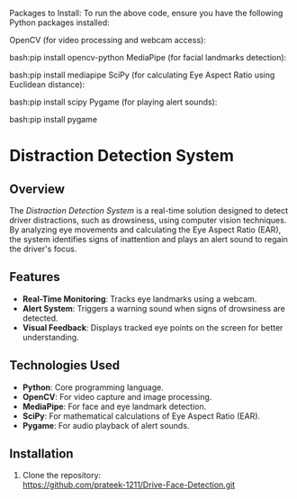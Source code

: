 Packages to Install:
To run the above code, ensure you have the following Python packages installed:

OpenCV (for video processing and webcam access):

bash:pip install opencv-python
     MediaPipe (for facial landmarks detection):

bash:pip install mediapipe
     SciPy (for calculating Eye Aspect Ratio using Euclidean distance):

bash:pip install scipy
     Pygame (for playing alert sounds):

bash:pip install pygame

# Distraction Detection System  

## **Overview**  
The *Distraction Detection System* is a real-time solution designed to detect driver distractions, such as drowsiness, using computer vision techniques. By analyzing eye movements and calculating the Eye Aspect Ratio (EAR), the system identifies signs of inattention and plays an alert sound to regain the driver's focus.  

## **Features**  
- **Real-Time Monitoring**: Tracks eye landmarks using a webcam.  
- **Alert System**: Triggers a warning sound when signs of drowsiness are detected.  
- **Visual Feedback**: Displays tracked eye points on the screen for better understanding.  

## **Technologies Used**  
- **Python**: Core programming language.  
- **OpenCV**: For video capture and image processing.  
- **MediaPipe**: For face and eye landmark detection.  
- **SciPy**: For mathematical calculations of Eye Aspect Ratio (EAR).  
- **Pygame**: For audio playback of alert sounds.  

## **Installation**  
1. Clone the repository:   
https://github.com/prateek-1211/Drive-Face-Detection.git
